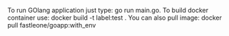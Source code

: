 To run GOlang application just type: go run main.go.
To build docker container use: docker build -t label:test .
You can also pull image: docker pull fastleone/goapp:with_env

